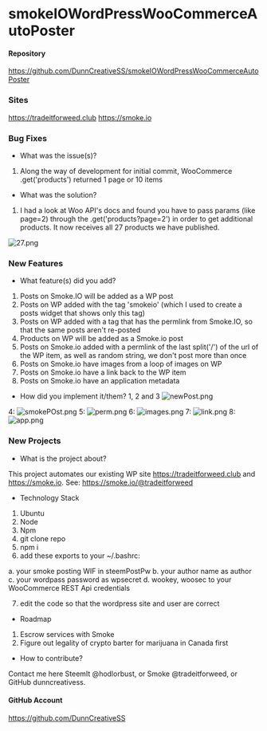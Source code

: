 # smokeIOWordPressWooCommerceAutoPoster

#### Repository
https://github.com/DunnCreativeSS/smokeIOWordPressWooCommerceAutoPoster

### Sites
https://tradeitforweed.club
https://smoke.io

### Bug Fixes
- What was the issue(s)?

1. Along the way of development for initial commit, WooCommerce .get('products') returned 1 page or 10 items

- What was the solution?

1. I had a look at Woo API's docs and found you have to pass params (like page=2) through the .get('products?page=2') in order to get additional products. It now receives all 27 products we have published.

![27.png](https://ipfs.busy.org/ipfs/QmebR1a6c8CZdvBetvAQatGZNESQk7YzhJ6avreCwkei5E)

### New Features
- What feature(s) did you add?

1. Posts on Smoke.IO will be added as a WP post
2. Posts on WP added with the tag 'smokeio' (which I used to create a posts widget that shows only this tag) 
3. Posts on WP added with a tag that has the permlink from Smoke.IO, so that the same posts aren't re-posted
4. Products on WP will be added as a Smoke.io post
5. Posts on Smoke.io added with a permlink of the last split('/') of the url of the WP item, as well as random string, we don't post more than once
6. Posts on Smoke.io have images from a loop of images on WP
7. Posts on Smoke.io have a link back to the WP item
8. Posts on Smoke.io have an application metadata

- How did you implement it/them?
1, 2 and 3 ![newPost.png](https://ipfs.busy.org/ipfs/QmeYJwoDWfyyjt1nKXjxTbqPSQdQKevsXMtRKN4HDBi5NM)

4: ![smokePOst.png](https://ipfs.busy.org/ipfs/QmQTFtK2S9o4etz8KiMVCnQdHm6XqMp5tgKTJyCEqMtErM)
5: ![perm.png](https://ipfs.busy.org/ipfs/QmZFsDuE23Vn9ozZL9PptfjZsmtPz71KFGvxstFv6erVQT)
6: ![images.png](https://ipfs.busy.org/ipfs/QmVPUg7Fhn382wA1aDgeT3m1yBpb2SwzuxpFPvYrt3GNXu)
7: ![link.png](https://ipfs.busy.org/ipfs/QmRFisfF9ZqXDuTZGJ368sKxKGeE3RDRnP4XZ3JaNA5Hfe)
8: ![app.png](https://ipfs.busy.org/ipfs/QmcfKm1C2xMRZcrtp9fnxZKL3z4WcFXEg5WxsE8224FLdH)


### New Projects
- What is the project about?

This project automates our existing WP site https://tradeitforweed.club and https://smoke.io. See: https://smoke.io/@tradeitforweed

- Technology Stack

1. Ubuntu
2. Node
3. Npm
4. git clone repo
5. npm i
6. add these exports to your ~/.bashrc: 

a. your smoke posting WIF in steemPostPw
b. your author name as author
c. your wordpass password as wpsecret
d. wookey, woosec to your WooCommerce REST Api credentials

7. edit the code so that the wordpress site and user are correct


- Roadmap

1. Escrow services with Smoke
2. Figure out legality of crypto barter for marijuana in Canada first

- How to contribute?

Contact me here SteemIt @hodlorbust, or Smoke @tradeitforweed, or GitHub dunncreativess.

#### GitHub Account
https://github.com/DunnCreativeSS
